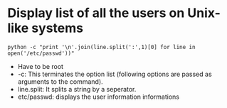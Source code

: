 # Display list of all the users on Unix-like systems

```
python -c "print '\n'.join(line.split(':',1)[0] for line in open('/etc/passwd'))"

```

- Have to be root
- -c: This terminates the option list (following options are passed as arguments to the command).
- line.split: It splits a string by a seperator.
- etc/passwd: displays the user information  informations
